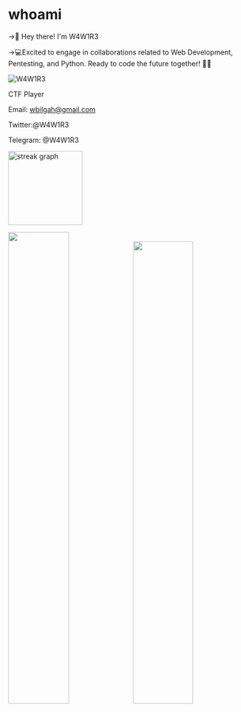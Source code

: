 # whoami

->👋 Hey there! I'm W4W1R3

->💻Excited to engage in collaborations related to Web Development, Pentesting, and Python. Ready to code the future together! 🚀🔐
<p align="left"> <img src="https://komarev.com/ghpvc/?username=W4W1R3" alt="W4W1R3" /> </p>

CTF Player

Email: wbilgah@gmail.com

Twitter:@W4W1R3

Telegram: @W4W1R3


<img src="https://streak-stats.demolab.com?user=W4W1R3&locale=en&mode=weekly&theme=dark&hide_border=true&border_radius=5" height="150" alt="streak graph"  />

  
<img src="https://github-readme-stats.vercel.app/api?username=W4W1R3&show_icons=true" width="49.5%"> <img src="https://github-readme-stats.vercel.app/api/top-langs/?username=W4W1R3&layout=compact" width="49%">







